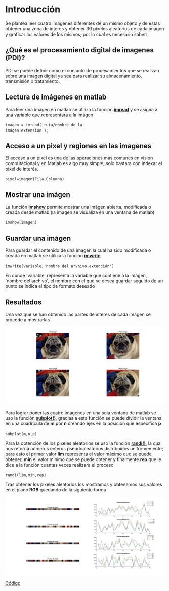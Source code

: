 # Introducción
Se plantea leer cuatro imágenes diferentes de un mismo objeto y de estas obtener una zona de interes y obtener 30 pixeles aleatorios de cada imagen y graficar los valores de los mismos; por lo cual es necesario saber:

## ¿Qué es el procesamiento digital de imagenes (PDI)?
PDI se puede definir como el conjunto de procesamientos que se realizan sobre una imagen digital ya sea para realizar su almacenamiento, transmisión o tratamiento.

## Lectura de imágenes en matlab
Para leer una imágen en matlab se utiliza la función <a href="https://la.mathworks.com/help/matlab/ref/imread.html"> **imread**</a> y se asigna a una variable que representara a la imágen

<code>imagen = imread('ruta/nombre de la imágen.extensión');</code>

## Acceso a un pixel y regiones en las imagenes
El acceso a un pixel es una de las operaciones más comunes en visión computacional y en Matlab es algo muy simple; solo bastara con indexar el pixel de interés.

<code>pixel=imagen(Fila,Columna)</code>


## Mostrar una imágen
La función <a href="https://la.mathworks.com/help/images/ref/imshow.html?searchHighlight=imshow&s_tid=srchtitle_imshow_1">**imshow**</a> permite mostrar una imágen abierta, modificada o creada desde matlab (la imagen se visualiza en una ventana de matlab)

<code>imshow(imagen)</code>

## Guardar una imágen
Para guardar el contenido de una imagen la cual ha sido modificada o creada en matlab se utiliza la función <a href="https://la.mathworks.com/help/matlab/ref/imwrite.html?s_tid=doc_ta">**imwrite**</a>

<code>imwrite(variable,'nombre del arvhivo.extención')</code>

En donde 'variable' representa la variable que contiene a la imágen, 'nombre del archivo', el nombre con el que se desea guardar seguido de un punto se indica el tipo de formato deseado

## Resultados
Una vez que se han obtenido las partes de interes de cada imágen se procede a mostrarlas

![imagenesjpg](Lib/Assets/PartImg.jpg)

Para lograr poner las cuatro imágenes en una sola ventana de matlab se uso la función <a href="https://la.mathworks.com/help/matlab/ref/subplot.html">**subplot()**</a>, gracias a esta función se puede dividir la ventana en una cuadrícula de **m** por **n** creando ejes en la posición que especifica **p**

<code>subplot(m,n,p)</code>

Para la obtención de los pixeles aleatorios se uso la función <a href="https://la.mathworks.com/help/matlab/ref/randi.html?s_tid=doc_ta">**randi()**</a>, la cual nos retorna números enteros pseudoaleatorios distribuidos uniformemente; para esto el primer valor **lim** representa el valor máximo que se puede obtener, **min** el valor minimo que se puede obtener y finalmente **rep** que le dice a la función cuantas veces realizara el proceso

<code>randi(lim,min,rep)</code>

Tras obtener los pixeles aleatorios los mostramos y obtenemos sus valores en el plano **RGB** quedando de la siguiente forma

![imagenesjpg](Lib/Assets/PixDat.jpg)

<a href="https://github.com/ArturoEmmanuelToledoAguado/Img_Pixel">Código</a>
